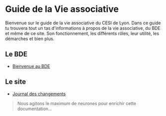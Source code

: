 # Guide de la Vie associative

Bienvenue sur le guide de la vie associative du CESI de Lyon.
Dans ce guide tu trouvera tout un tas d'informations à propos de la vie associative, du BDE et même de ce site.
Son fonctionnement, les différents rôles, leur utilité, les démarches et bien plus.
    
## Le BDE

* [Bienvenue au BDE](#)

## Le site

* [Journal des changements](./site/changelog.md)

> Nous agitons le maximum de neurones pour enrichir cette documentation...
